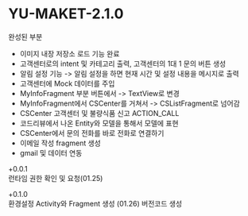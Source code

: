 # YU-MAKET-2.1.0


완성된 부분 

- 이미지 내장 저장소 로드 기능 완료
- 고객센터로의 intent 및 카테고리 출력, 고객센터의 1대 1 문의 버튼 생성
- 알림 설정 기능 -> 알림 설정을 하면 현재 시간 및 설정 내용을 메시지로 출력
- 고객센터에 Mock 데이터를 주입
- MyInfoFragment 부분 버튼에서 -> TextView로 변경
- MyInfoFragment에서 CSCenter를 거쳐서 -> CSListFragment로 넘어감
- CSCenter 고객센터 및 불량식품 신고 ACTION_CALL
- 코드리뷰에서 나온 Entity와 모델을 통해서 모델에 표현
- CSCenter에서 문의 전화를 바로 전화로 연결하기
- 이메일 작성 fragment 생성
- gmail 및 데이터 연동

+0.0.1    
런타임 권한 확인 및 요청(01.25)

+0.1.0    
환경설정 Activity와 Fragment 생성 (01.26)
버전코드 생성
